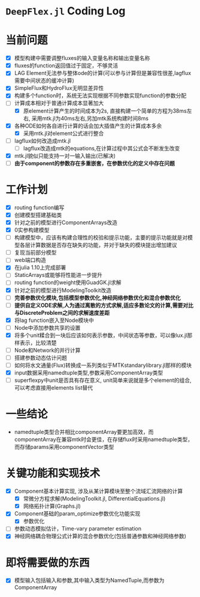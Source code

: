 # `DeepFlex.jl` Coding Log

# 当前问题

- [X] 模型构建中需要调整fluxes的输入变量名称和输出变量名称
- [X] fluxes的function返回值过于固定，不够灵活
- [X] LAG Element无法参与整体ode的计算(可以参与计算但是兼容性很差,lagflux需要中间状态的缓冲计算)
- [X] SimpleFlux和HydroFlux无明显差异性
- [X] 构建多个function时，系统无法实现根据不同参数实现function的参数分配
- [ ] 计算成本相对于普通计算成本显著加大
  - [X] 原element计算产生的时间成本为2s, 直接构建一个简单的方程为38ms左右, 采用mtk.jl为40ms左右,另加mtk系统构建时间8ms
- [X] 各种ODE如何各自进行计算的话会加大插值产生的计算成本多余
  - [X] 采用mtk.jl对element公式进行整合
- [ ] lagflux如何改造成mtk.jl
  - [ ] lagflux改造成mtk的equations,在计算过程中其公式会不断发生改变
- [X] mtk.jl貌似只能支持一对一输入输出(已解决)
- [ ] **由于component的参数存在多重嵌套，在参数优化的定义中存在问题**

# 工作计划

- [X] routing function编写
- [X] 创建模型搭建基础类
- [X] 针对之前的模型进行ComponentArrays改造
- [X] 0实参构建模型
- [ ] 构建模型中，应该有构建合理性的校验和提示功能，主要的提示功能就是对模型各层计算数据是否存在缺失的功能，并对于缺失的模块提出增加建议
- [ ] 复现当前部分模型
- [ ] web端口构造
- [X] 在julia 1.10上完成部署
- [ ] StaticArrays或能够将性能进一步提升
- [ ] routing function的weight使用GuadGK.jl求解
- [X] 针对之前的模型进行ModelingToolkit改造
- [ ] **完善参数优化模块,包括模型参数优化,神经网络参数优化和混合参数优化**
- [ ] **提供自定义ODE求解,人为通过离散的方式求解,适应多数论文的计算,需要对比与DiscreteProblem之间的求解速度差距**
- [X] 将lag function嵌入至Node模块中
- [ ] Node中添加参数共享的设置
- [X] 将多个unit糅合到一块后应该如何表示参数，中间状态等参数，可以像lux.jl那样表示，比较清楚
- [ ] Node和Network的并行计算
- [ ] 搭建参数动态估计问题
- [ ] 如何将水文通量(Flux)转换成一系列类似于MTKstandarylibrary.jl那样的模块
- [X] input数据采用namedtuple类型,参数采用ComponentArray类型
- [ ] superflexpy中unit是否具有存在意义, unit简单来说就是多个element的组合,可以考虑直接用elements list替代

# 一些结论

* namedtuple类型合并相比componentArray要更加高效，而componentArray在兼容mtk时会更佳，在存储flux时采用namedtuple类型，而存储params采用componentVector类型

# 关键功能和实现技术

* [X] Component基本计算实现, 涉及从某计算模块至整个流域汇流网络的计算
  * [X] 常微分方程求解(ModelingToolkit.jl, DifferentialEquations.jl)
  * [X] 网络拓扑计算(Graphs.jl)
* [X] Component基础的param_optimize参数优化功能实现
  * [X] 参数优化
* [ ] 参数动态模拟估计，Time-vary parameter estimation
* [X] 神经网络耦合物理公式计算的混合参数优化(包括普通参数和神经网络参数)

# 即将需要做的东西

- [X] 模型输入包括输入和参数,其中输入类型为NamedTuple,而参数为ComponentArray

